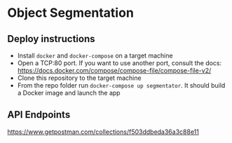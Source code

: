 # Object Segmentation

## Deploy instructions

* Install `docker` and `docker-compose` on a target machine
* Open a TCP:80 port. If you want to use another port, consult the docs: https://docs.docker.com/compose/compose-file/compose-file-v2/
* Clone this repository to the target machine
* From the repo folder run `docker-compose up segmentator`. It should build a Docker image and launch the app

## API Endpoints

https://www.getpostman.com/collections/f503ddbeda36a3c88e11
